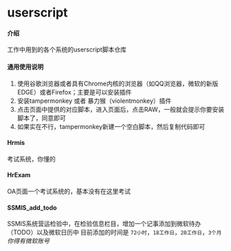 # userscript

#### 介绍
工作中用到的各个系统的userscript脚本仓库


#### 通用使用说明

1.  使用谷歌浏览器或者具有Chrome内核的浏览器（如QQ浏览器，微软的新版EDGE）或者Firefox；主要是可以安装插件
2.  安装tampermonkey 或者 暴力猴（violentmonkey）插件
3.  点击页面中提供的对应脚本，进入页面后，点击RAW，一般就会提示你要安装脚本了，同意即可
4.  如果实在不行，tampermonkey新建一个空白脚本，然后复制代码即可

#### Hrmis

考试系统，你懂的

#### HrExam

OA页面一个考试系统的，基本没有在这里考试

#### SSMIS_add_todo

SSMIS系统营运检验中，在检验信息栏目，增加一个记事添加到微软待办（TODO）以及微软日历中
目前添加的时间是 `72小时`，`18工作日`，`20工作日`，`3个月`
*你得有微软账号*



